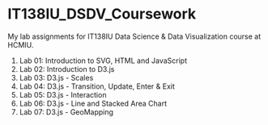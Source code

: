 # IT138IU_DSDV_Coursework
My lab assignments for IT138IU Data Science & Data Visualization course at HCMIU.
1. Lab 01: Introduction to SVG, HTML and JavaScript
2. Lab 02: Introduction to D3.js
3. Lab 03: D3.js - Scales
4. Lab 04: D3.js - Transition, Update, Enter & Exit
5. Lab 05: D3.js - Interaction
6. Lab 06: D3.js - Line and Stacked Area Chart
7. Lab 07: D3.js - GeoMapping
